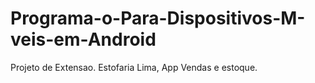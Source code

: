 # Programa-o-Para-Dispositivos-M-veis-em-Android
Projeto de Extensao. Estofaria  Lima, App Vendas e estoque.
